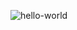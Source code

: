 ![hello-world](https://github.com/dimamushalapugin/credit_project_learn_python/actions/workflows/hello-world.yml/badge.svg)
